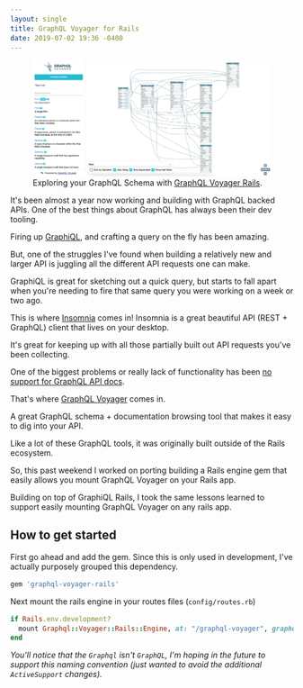 ```yaml
---
layout: single
title: GraphQL Voyager for Rails
date: 2019-07-02 19:36 -0400
---
```


<figure>
    <a href="/assets/images/graphql-voyager-rails/screenshot.png"><img src="/assets/images/graphql-voyager-rails/screenshot.png"></a>
    <figcaption>Exploring your GraphQL Schema with <a href="https://github.com/tamcgoey/graphql-voyager-rails">GraphQL Voyager Rails</a>.</figcaption>
</figure>

It's been almost a year now working and building with GraphQL backed APIs. One of the best things about GraphQL has always been their dev tooling.

Firing up [GraphiQL](https://github.com/rmosolgo/graphiql-rails), and crafting a query on the fly has been amazing.

But, one of the struggles I've found when building a relatively new and larger API is juggling all the different API requests one can make.

GraphiQL is great for sketching out a quick query, but starts to fall apart when you're needing to fire that same query you were working on a week or two ago.

This is where [Insomnia](https://insomnia.rest/) comes in! Insomnia is a great beautiful API (REST + GraphQL) client that lives on your desktop.

It's great for keeping up with all those partially built out API requests you've been collecting.

One of the biggest problems or really lack of functionality has been [no support for GraphQL API docs](https://github.com/getinsomnia/insomnia/issues/451).

That's where [GraphQL Voyager](https://github.com/APIs-guru/graphql-voyager) comes in.

A great GraphQL schema + documentation browsing tool that makes it easy to dig into your API.

Like a lot of these GraphQL tools, it was originally built outside of the Rails ecosystem.

So, this past weekend I worked on porting building a Rails engine gem that easily allows you mount GraphQL Voyager on your Rails app.

Building on top of GraphiQL Rails, I took the same lessons learned to support easily mounting GraphQL Voyager on any rails app.

## How to get started

First go ahead and add the gem. Since this is only used in development, I've actually purposely grouped this dependency.

```ruby
gem 'graphql-voyager-rails'
```

Next mount the rails engine in your routes files (`config/routes.rb`)

```ruby
if Rails.env.development?
  mount Graphql::Voyager::Rails::Engine, at: "/graphql-voyager", graphql_path: "/graphql"
end
```

*You'll notice that the `Graphql` isn't `GraphQL`, I'm hoping in the future to support this naming convention (just wanted to avoid the additional `ActiveSupport` changes).*

